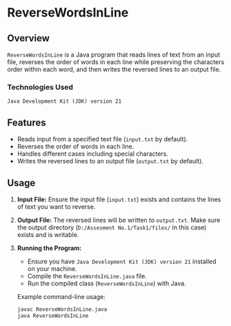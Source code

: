 # ReverseWordsInLine

## Overview

`ReverseWordsInLine` is a Java program that reads lines of text from an input file, reverses the order of words in each line while preserving the characters order within each word, and then writes the reversed lines to an output file.

### Technologies Used
```Java Development Kit (JDK) version 21```

## Features

- Reads input from a specified text file (`input.txt` by default).
- Reverses the order of words in each line.
- Handles different cases including special characters.
- Writes the reversed lines to an output file (`output.txt` by default).

## Usage

1. **Input File:** Ensure the input file (`input.txt`) exists and contains the lines of text you want to reverse.

2. **Output File:** The reversed lines will be written to `output.txt`. Make sure the output directory (`D:/Assesment No.1/Task1/files/` in this case) exists and is writable.

3. **Running the Program:**
   - Ensure you have ```Java Development Kit (JDK) version 21``` installed on your machine.
   - Compile the `ReverseWordsInLine.java` file.
   - Run the compiled class (`ReverseWordsInLine`) with Java.

   Example command-line usage:
   ```bash
   javac ReverseWordsInLine.java
   java ReverseWordsInLine
